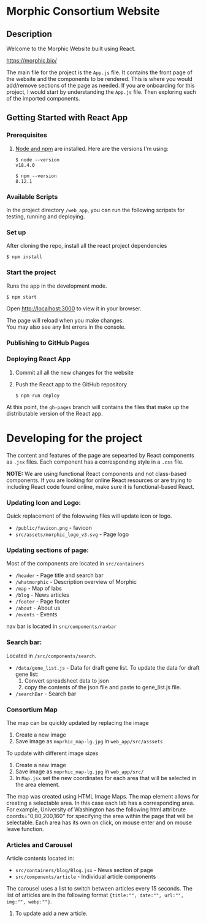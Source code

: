 # Morphic Consortium Website
## Description
Welcome to the Morphic Website built using React.

https://morphic.bio/

The main file for the project is the `App.js` file. It contains the front page of the website and the components to be rendered. This is where you would add/remove sections of the page as needed. If you are onboarding for this project, I would start by understanding the `App.js` file. Then exploring each of the imported components.


## Getting Started with React App
### Prerequisites

1. [Node and npm](https://nodejs.org/en/download/) are installed. Here are the versions I'm using:

    ```shell
    $ node --version
    v18.4.0

    $ npm --version
    8.12.1
    ```

### Available Scripts
In the project directory `/web_app`, you can run the following scripsts for testing, running and deploying.

### Set up

After cloning the repo, install all the react project dependencies
```shell
$ npm install
```
### Start the project
Runs the app in the development mode.
```shell
$ npm start
```
Open [http://localhost:3000](http://localhost:3000) to view it in your browser.

The page will reload when you make changes.\
You may also see any lint errors in the console.

### Publishing to GitHub Pages
### Deploying React App

1. Commit all all the new changes for the website

2. Push the React app to the GitHub repository

    ```shell
    $ npm run deploy
    ```

At this point, the `gh-pages` branch will contains the files that make up the distributable version of the React app.


# Developing for the project

The content and features of the page are sepearted by React components as `.jsx` files. Each component has a corresponding style in a `.css` file.

**NOTE:** We are using functional React components and not class-based components. If you are looking for online React resources or are trying to including React code found online, make sure it is functional-based React.

### Updating Icon and Logo:
Quick replacement of the folowwing files will update icon or logo.
* `/public/favicon.png` - favicon
* `src/assets/morphic_logo_v3.svg` - Page logo

### Updating sections of page:
Most of the components are located in `src/containers`
* `/header` - Page title and search bar
* `/whatmorphic` - Description overview of Morphic
* `/map` - Map of labs
* `/blog` - News articles
* `/footer` - Page footer
* `/about` - About us
* `/events` - Events

nav bar is located in `src/components/navbar`

### Search bar:
Located in `/src/components/search`. 
* `/data/gene_list.js` - Data for draft gene list. To update the data for draft gene list:
    1. Convert spreadsheet data to json
    2. copy the contents of the json file and paste to gene_list.js file.
* `/searchBar` - Search bar

### Consortium Map
The map can be quickly updated by replacing the image
1. Create a new image
2. Save image as `moprhic_map-lg.jpg` in `web_app/src/asssets`

To update with different image sizes
1. Create a new image
2. Save image as `moprhic_map-lg.jpg` in `web_app/src/`
3. In `Map.jsx` set the new coordinates for each area that will be selected in the area element.

The map was created using HTML Image Maps. The map element allows for creating a selectable area. In this case each lab has a corresponding area. For example, University of Washington has the following html attribrute coords="0,80,200,160" for specifying the area within the page that will be selectable. Each area has its own on click, on mouse enter and on mouse leave function.

### Articles and Carousel
Article contents located in:
* `src/containers/blog/Blog.jsx` - News section of page
* `src/components/article` - Individual article components

The carousel uses a list to switch between articles every 15 seconds. The list of articles are in the following format `{title:"", date:"", url:"", img:"", webp:""}`.
1. To update add a new article.

